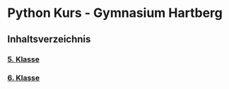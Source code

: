 # Python Kurs - Gymnasium Hartberg

## Inhaltsverzeichnis

### [5. Klasse](class5.md#python-kurs-5-klasse)

### [6. Klasse](class6.md#python-kurs-6-klasse)